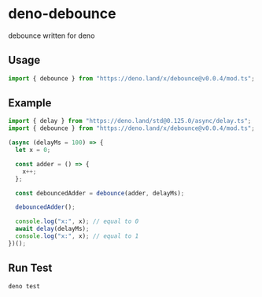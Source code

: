 # deno-debounce

debounce written for deno

## Usage

```ts
import { debounce } from "https://deno.land/x/debounce@v0.0.4/mod.ts";
```

## Example

```ts
import { delay } from "https://deno.land/std@0.125.0/async/delay.ts";
import { debounce } from "https://deno.land/x/debounce@v0.0.4/mod.ts";

(async (delayMs = 100) => {
  let x = 0;

  const adder = () => {
    x++;
  };

  const debouncedAdder = debounce(adder, delayMs);

  debouncedAdder();

  console.log("x:", x); // equal to 0
  await delay(delayMs);
  console.log("x:", x); // equal to 1
})();
```

## Run Test

```sh
deno test
```

